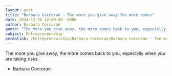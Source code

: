 ```yaml
---
layout: post
title: "Barbara Corcoran - The more you give away the more comes"
date: 2024-12-28 12:00:00 -0000
author: Barbara Corcoran
quote: "The more you give away, the more comes back to you, especially when you are taking risks."
subject: Entrepreneurship
permalink: /Entrepreneurship/Barbara Corcoran/Barbara Corcoran - The more you give away the more comes
---
```


The more you give away, the more comes back to you, especially when you are taking risks.

- Barbara Corcoran
